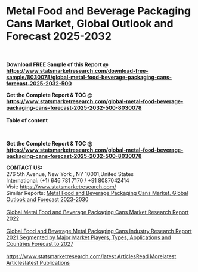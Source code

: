 <h1>Metal Food and Beverage Packaging Cans Market, Global Outlook and Forecast 2025-2032</h1><br/><p><strong>Download FREE Sample of this Report @ <a href="https://www.statsmarketresearch.com/download-free-sample/8030078/global-metal-food-beverage-packaging-cans-forecast-2025-2032-500">https://www.statsmarketresearch.com/download-free-sample/8030078/global-metal-food-beverage-packaging-cans-forecast-2025-2032-500</a></strong></p><div><b>Get the Complete Report & TOC @ <a href="https://www.statsmarketresearch.com/global-metal-food-beverage-packaging-cans-forecast-2025-2032-500-8030078">https://www.statsmarketresearch.com/global-metal-food-beverage-packaging-cans-forecast-2025-2032-500-8030078</a></b></div><br><b>Table of content</b><p><br><div><b>Get the Complete Report & TOC @ <a href="https://www.statsmarketresearch.com/global-metal-food-beverage-packaging-cans-forecast-2025-2032-500-8030078">https://www.statsmarketresearch.com/global-metal-food-beverage-packaging-cans-forecast-2025-2032-500-8030078</a></b></div></p> <b>CONTACT US:</b><br>276 5th Avenue, New York , NY 10001,United States<br>International: (+1) 646 781 7170 / +91 8087042414<br>Visit: <a href="https://www.statsmarketresearch.com/">https://www.statsmarketresearch.com/</a><br>Similar Reports: <a href="https://www.statsmarketresearch.com/global-metal-food-beverage-packaging-cans-forecast-2025-2032-500-8030078">Metal Food and Beverage Packaging Cans Market, Global Outlook and Forecast 2023-2030</a><br/><br/><a href="https://www.statsmarketresearch.com/global-metal-food-beverage-packaging-cans-forecast-2025-2032-500-8030078">Global Metal Food and Beverage Packaging Cans Market Research Report 2022</a><br/><br/><a href="https://www.statsmarketresearch.com/global-metal-food-beverage-packaging-cans-forecast-2025-2032-500-8030078">Global Food and Beverage Metal Packaging Cans Industry Research Report 2021 Segmented by Major Market Players, Types, Applications and Countries Forecast to 2027</a><br/><br/><a href="https://gyeongbokgung.com">https://www.statsmarketresearch.com/</a><a href="https://hallyeomaritime.com">latest Articles</a><a href="https://jingwansa.com">Read More</a><a href=https://nguoiviet.jp/">latest Articles</a><a href="https://www.intelmarketresearch.com/">latest Publications</a>